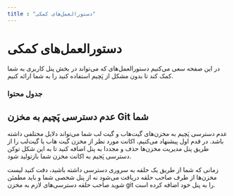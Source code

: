 ```yaml
---
title : "دستورالعمل‌های کمکی"
---
```


# دستورالعمل‌های کمکی 

در این صفحه سعی می‌کنیم دستورالعمل‌های که می‌تواند در بخش پنل کاربری به شما کمک کند تا بدون مشکل از پَچیم استفاده کنید را به شما ارائه کنیم.

### جدول محتوا 

## عدم دسترسی پَچیم به مخزن Git شما 

عدم دسترسی پَچیم به مخزن‌های گیت‌هاب و گیت لب شما می‌تواند دلایل مختلفی داشته باشد. در قدم اول پیشنهاد می‌کنیم، اکانت مورد نظر از مخزن گیت‌ هاب یا گیت‌لب را از طریق پنل مدیریت مخزن‌ها حذف و مجددا به پنل اضافه کنید تا به این شکل توکن دسترسی پَجیم به اکانت مخزن شما بازتولید شود.

زمانی که شما از طریق یک حلقه به سروری دسترسی داشته باشید، دقت کنید لیست مخزن‌ها از طرف صاحب حلقه دریافت می‌شود نه از پنل شخصی شما و باید مطمئن شوید صاحب حلقه دسترسی‌های لازم به مخزن git را به پنل خود اضافه کرده است.
